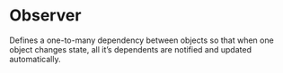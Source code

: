 # Observer
Defines a one-to-many dependency between objects so that when one object
changes state, all it’s dependents are notified and updated automatically.
